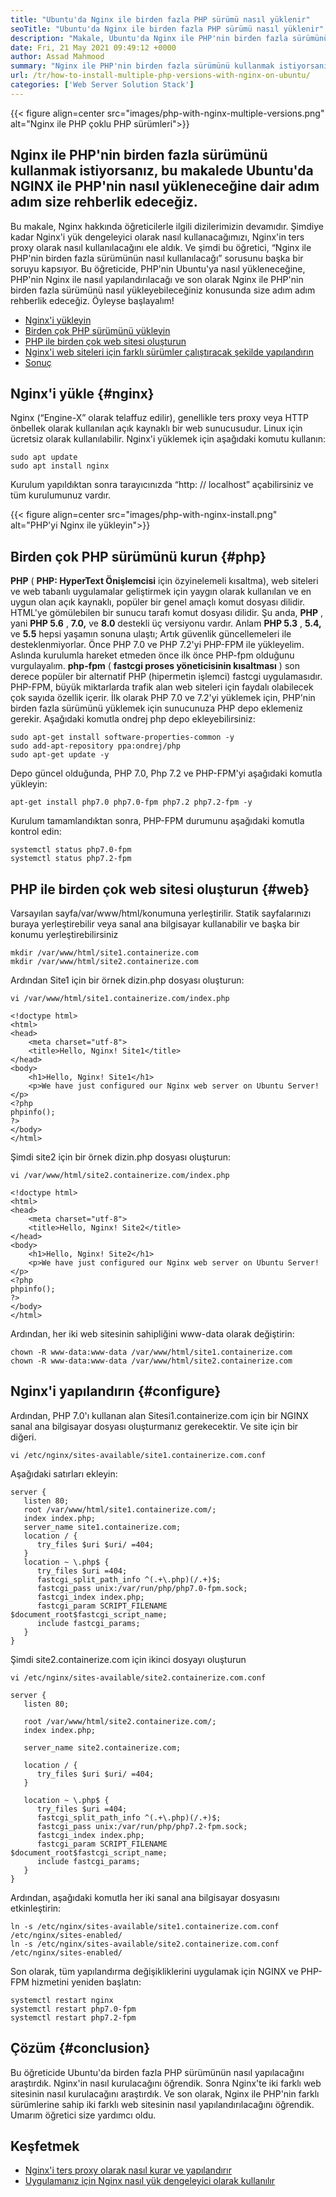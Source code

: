 ```yaml
---
title: "Ubuntu'da Nginx ile birden fazla PHP sürümü nasıl yüklenir" 
seoTitle: "Ubuntu'da Nginx ile birden fazla PHP sürümü nasıl yüklenir" 
description: "Makale, Ubuntu'da Nginx ile PHP'nin birden fazla sürümünün nasıl kurulacağı açıklanmaktadır. PHP'nin Nginx ile nasıl kurulacağına dair adım adım talimatları gözden geçireceğiz." 
date: Fri, 21 May 2021 09:49:12 +0000
author: Assad Mahmood
summary: "Nginx ile PHP'nin birden fazla sürümünü kullanmak istiyorsanız, bu makalede size Ubuntu'da NGINX ile PHP'nin nasıl yükleneceğine dair adım adım rehberlik edeceğiz." 
url: /tr/how-to-install-multiple-php-versions-with-nginx-on-ubuntu/
categories: ['Web Server Solution Stack']
---
```


{{< figure align=center src="images/php-with-nginx-multiple-versions.png" alt="Nginx ile PHP çoklu PHP sürümleri">}}


## Nginx ile PHP'nin birden fazla sürümünü kullanmak istiyorsanız, bu makalede Ubuntu'da NGINX ile PHP'nin nasıl yükleneceğine dair adım adım size rehberlik edeceğiz.
Bu makale, Nginx hakkında öğreticilerle ilgili dizilerimizin devamıdır. Şimdiye kadar Nginx'i yük dengeleyici olarak nasıl kullanacağımızı, Nginx'in ters proxy olarak nasıl kullanılacağını ele aldık. Ve şimdi bu öğretici, “Nginx ile PHP'nin birden fazla sürümünün nasıl kullanılacağı” sorusunu başka bir soruyu kapsıyor. Bu öğreticide, PHP'nin Ubuntu'ya nasıl yükleneceğine, PHP'nin Nginx ile nasıl yapılandırılacağı ve son olarak Nginx ile PHP'nin birden fazla sürümünü nasıl yükleyebileceğiniz konusunda size adım adım rehberlik edeceğiz. Öyleyse başlayalım!
  * [Nginx'i yükleyin][1]
  * [Birden çok PHP sürümünü yükleyin][2]
  * [PHP ile birden çok web sitesi oluşturun][3]
  * [Nginx'i web siteleri için farklı sürümler çalıştıracak şekilde yapılandırın][4]
  * [Sonuç][5]

## Nginx'i yükle {#nginx}

Nginx (“Engine-X” olarak telaffuz edilir), genellikle ters proxy veya HTTP önbellek olarak kullanılan açık kaynaklı bir web sunucusudur. Linux için ücretsiz olarak kullanılabilir.
Nginx'i yüklemek için aşağıdaki komutu kullanın:
```
sudo apt update
sudo apt install nginx
```
Kurulum yapıldıktan sonra tarayıcınızda “http: // localhost” açabilirsiniz ve tüm kurulumunuz vardır.

{{< figure align=center src="images/php-with-nginx-install.png" alt="PHP'yi Nginx ile yükleyin">}}


## Birden çok PHP sürümünü kurun {#php}

 **PHP** ( **PHP: HyperText Önişlemcisi** için özyinelemeli kısaltma), web siteleri ve web tabanlı uygulamalar geliştirmek için yaygın olarak kullanılan ve en uygun olan açık kaynaklı, popüler bir genel amaçlı komut dosyası dilidir. HTML'ye gömülebilen bir sunucu tarafı komut dosyası dilidir.
Şu anda,  **PHP** , yani  **PHP 5.6**  ,  **7.0,**  ve  **8.0**  destekli üç versiyonu vardır. Anlam  **PHP 5.3**  ,  **5.4,**  ve **5.5**  hepsi yaşamın sonuna ulaştı; Artık güvenlik güncellemeleri ile desteklenmiyorlar. Önce PHP 7.0 ve PHP 7.2'yi PHP-FPM ile yükleyelim.
Aslında kurulumla hareket etmeden önce ilk önce PHP-fpm olduğunu vurgulayalım.  **php-fpm** ( **fastcgi proses yöneticisinin kısaltması**  ) son derece popüler bir alternatif PHP (hipermetin işlemci) fastcgi uygulamasıdır. PHP-FPM, büyük miktarlarda trafik alan web siteleri için faydalı olabilecek çok sayıda özellik içerir.
İlk olarak PHP 7.0 ve 7.2'yi yüklemek için, PHP'nin birden fazla sürümünü yüklemek için sunucunuza PHP depo eklemeniz gerekir. Aşağıdaki komutla ondrej php depo ekleyebilirsiniz:
```
sudo apt-get install software-properties-common -y
sudo add-apt-repository ppa:ondrej/php
sudo apt-get update -y
```
Depo güncel olduğunda, PHP 7.0, Php 7.2 ve PHP-FPM'yi aşağıdaki komutla yükleyin:
```
apt-get install php7.0 php7.0-fpm php7.2 php7.2-fpm -y
```
Kurulum tamamlandıktan sonra, PHP-FPM durumunu aşağıdaki komutla kontrol edin:
```
systemctl status php7.0-fpm
systemctl status php7.2-fpm
```

## PHP ile birden çok web sitesi oluşturun {#web}

Varsayılan sayfa/var/www/html/konumuna yerleştirilir. Statik sayfalarınızı buraya yerleştirebilir veya sanal ana bilgisayar kullanabilir ve başka bir konumu yerleştirebilirsiniz
```
mkdir /var/www/html/site1.containerize.com
mkdir /var/www/html/site2.containerize.com
```
Ardından Site1 için bir örnek dizin.php dosyası oluşturun:
```
vi /var/www/html/site1.containerize.com/index.php
```
```
<!doctype html>
<html>
<head>
    <meta charset="utf-8">
    <title>Hello, Nginx! Site1</title>
</head>
<body>
    <h1>Hello, Nginx! Site1</h1>
    <p>We have just configured our Nginx web server on Ubuntu Server!</p>
<?php
phpinfo();
?>
</body>
</html>
```
Şimdi site2 için bir örnek dizin.php dosyası oluşturun:
```
vi /var/www/html/site2.containerize.com/index.php
```
```
<!doctype html>
<html>
<head>
    <meta charset="utf-8">
    <title>Hello, Nginx! Site2</title>
</head>
<body>
    <h1>Hello, Nginx! Site2</h1>
    <p>We have just configured our Nginx web server on Ubuntu Server!</p>
<?php
phpinfo();
?>
</body>
</html>
```
Ardından, her iki web sitesinin sahipliğini www-data olarak değiştirin:
```
chown -R www-data:www-data /var/www/html/site1.containerize.com
chown -R www-data:www-data /var/www/html/site2.containerize.com
```

## Nginx'i yapılandırın {#configure}

Ardından, PHP 7.0'ı kullanan alan Sitesi1.containerize.com için bir NGINX sanal ana bilgisayar dosyası oluşturmanız gerekecektir. Ve site için bir diğeri.
```
vi /etc/nginx/sites-available/site1.containerize.com.conf
```
Aşağıdaki satırları ekleyin:
```
server {
   listen 80;
   root /var/www/html/site1.containerize.com/;
   index index.php;
   server_name site1.containerize.com;
   location / {
      try_files $uri $uri/ =404;
   }
   location ~ \.php$ {
      try_files $uri =404;
      fastcgi_split_path_info ^(.+\.php)(/.+)$;
      fastcgi_pass unix:/var/run/php/php7.0-fpm.sock;
      fastcgi_index index.php;
      fastcgi_param SCRIPT_FILENAME $document_root$fastcgi_script_name;
      include fastcgi_params;
   }
}
```
Şimdi site2.containerize.com için ikinci dosyayı oluşturun
```
vi /etc/nginx/sites-available/site2.containerize.com.conf
```
```
server {
   listen 80;

   root /var/www/html/site2.containerize.com/;
   index index.php;

   server_name site2.containerize.com;

   location / {
      try_files $uri $uri/ =404;
   }

   location ~ \.php$ {
      try_files $uri =404;
      fastcgi_split_path_info ^(.+\.php)(/.+)$;
      fastcgi_pass unix:/var/run/php/php7.2-fpm.sock;
      fastcgi_index index.php;
      fastcgi_param SCRIPT_FILENAME $document_root$fastcgi_script_name;
      include fastcgi_params;
   }
}
```
Ardından, aşağıdaki komutla her iki sanal ana bilgisayar dosyasını etkinleştirin:
```
ln -s /etc/nginx/sites-available/site1.containerize.com.conf /etc/nginx/sites-enabled/
ln -s /etc/nginx/sites-available/site2.containerize.com.conf /etc/nginx/sites-enabled/
```
Son olarak, tüm yapılandırma değişikliklerini uygulamak için NGINX ve PHP-FPM hizmetini yeniden başlatın:
```
systemctl restart nginx
systemctl restart php7.0-fpm
systemctl restart php7.2-fpm
```

## Çözüm {#conclusion}

Bu öğreticide Ubuntu'da birden fazla PHP sürümünün nasıl yapılacağını araştırdık. Nginx'in nasıl kurulacağını öğrendik. Sonra Nginx'te iki farklı web sitesinin nasıl kurulacağını araştırdık. Ve son olarak, Nginx ile PHP'nin farklı sürümlerine sahip iki farklı web sitesinin nasıl yapılandırılacağını öğrendik. Umarım öğretici size yardımcı oldu.

## Keşfetmek
  * [Nginx'i ters proxy olarak nasıl kurar ve yapılandırır][6]
  * [Uygulamanız için Nginx nasıl yük dengeleyici olarak kullanılır][7]



 [1]: #nginx
 [2]: #php
 [3]: #web
 [4]: #configure
 [5]: #conclusion
 [6]: https://blog.containerize.com/web-server-solution-stack/how-to-setup-and-configure-nginx-as-reverse-proxy/
 [7]: https://blog.containerize.com/web-server-solution-stack/how-to-use-nginx-as-load-balancer-for-your-application/
